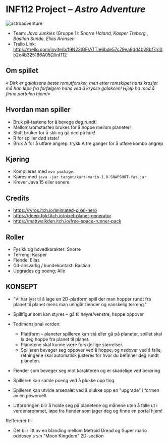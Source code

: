 # INF112 Project – *Astro Adventure*

![astroadventure](/uploads/67b889b21f344f7461e1ec731274a75b/astroadventure_title.png)

* Team: *Java Junkies* (Gruppe 1): *Snorre Haland, Kasper Treborg , Bastian Sunde, Elias Aronsen*
* Trello Link: https://trello.com/invite/b/f9N23lGE/ATTIe6bde57c79ea9dd4b28bf7a10b2c4b325186A05D/inf112

## Om spillet
*« Dirk er galaksens beste romutforsker, men etter romskipet hans krasjet må han løpe fra forfølgere hans ved å krysse galaksen! Hjelp ha med å finne portalen hjem!»*

## Hvordan man spiller
* Bruk pil-tastene for å bevege deg rundt!
* Mellomsromstasten brukes for å hoppe mellom planeter!
* Shift bruker for å skli og gå ned på huk!
* R for spiller død state!
* Bruk A for å utføre angrep. trykk A tre ganger for å utføre kombo angrep

## Kjøring
* Kompileres med `mvn package`.
* Kjøres med `java -jar target/kurt-mario-1.0-SNAPSHOT-fat.jar`
* Krever Java 15 eller senere


## Credits
* https://rvros.itch.io/animated-pixel-hero
* https://deep-fold.itch.io/pixel-planet-generator
* https://mattwalkden.itch.io/free-space-runner-pack

## Roller

* Fysikk og hovedkarakter: Snorre
* Terreng: Kasper
* Fiende: Elias
* Git-ansvarlig / kundekontakt: Bastian
* Upgrades og poeng: Alle




## KONSEPT
* "Vi har lyst til å lage en 2D-platform spill der man hopper rundt fra planet til planet mens man unngår fiender og vanskelig       terreng."


* Spillfigur som kan styres – gå til høyre/venstre, hoppe oppover
* Todimensjonal verden:
    * Plattform – planeter spilleren kan stå eller gå på planeter, spillet skal la deg hoppe fra planet til planet.
    * Planetene skal kunne være forskjellige størrelser.
    * Spilleren beveger seg oppover ved å hoppe, og nedover ved å falle, retningene skal automatisk justeres for hvor du befinner deg rundt planeten.
* Fiender som beveger seg mot karakteren og er skadelige ved berøring
* Spilleren kan samle poeng ved å plukke opp ting.
* Spilleren kan utvide arsenalet ved å plukke opp en "upgrade" i formen av en powercell.
* Utfordringen blir å holde seg på planetene og månene uten å falle ut i verdensrommet, løpe fra fiender som jager deg og finne en portal hjem!

Reffererer til:
* Det blir litt av en blanding mellom Metroid Dread og Super mario oddesey's sin "Moon Kingdom" 2D-section



